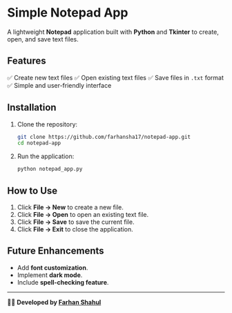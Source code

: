 # Simple Notepad App

A lightweight **Notepad** application built with **Python** and **Tkinter** to create, open, and save text files.

## Features
✅ Create new text files
✅ Open existing text files
✅ Save files in `.txt` format
✅ Simple and user-friendly interface

## Installation
1. Clone the repository:
   ```sh
   git clone https://github.com/farhansha17/notepad-app.git
   cd notepad-app
   ```
2. Run the application:
   ```sh
   python notepad_app.py
   ```

## How to Use
1. Click **File → New** to create a new file.
2. Click **File → Open** to open an existing text file.
3. Click **File → Save** to save the current file.
4. Click **File → Exit** to close the application.

## Future Enhancements
- Add **font customization**.
- Implement **dark mode**.
- Include **spell-checking feature**.
---
👨‍💻 **Developed by [Farhan Shahul](https://github.com/farhansha17)**
